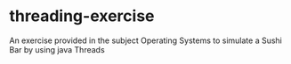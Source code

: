 # threading-exercise
An exercise provided in the subject Operating Systems to simulate a Sushi Bar by using java Threads
